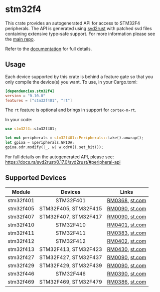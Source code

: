 # stm32f4
This crate provides an autogenerated API for access to STM32F4 peripherals.
The API is generated using [svd2rust] with patched svd files containing
extensive type-safe support. For more information please see the [main repo].

Refer to the [documentation] for full details.

[svd2rust]: https://github.com/japaric/svd2rust
[main repo]: https://github.com/stm32-rs/stm32-rs
[documentation]: https://docs.rs/stm32f4/latest/stm32f4/

## Usage
Each device supported by this crate is behind a feature gate so that you only
compile the device(s) you want. To use, in your Cargo.toml:

```toml
[dependencies.stm32f4]
version = "0.10.0"
features = ["stm32f401", "rt"]
```

The `rt` feature is optional and brings in support for `cortex-m-rt`.

In your code:

```rust
use stm32f4::stm32f401;

let mut peripherals = stm32f401::Peripherals::take().unwrap();
let gpioa = &peripherals.GPIOA;
gpioa.odr.modify(|_, w| w.odr0().set_bit());
```

For full details on the autogenerated API, please see:
https://docs.rs/svd2rust/0.17.0/svd2rust/#peripheral-api

## Supported Devices

| Module | Devices | Links |
|:------:|:-------:|:-----:|
| stm32f401 | STM32F401 | [RM0368](https://www.st.com/resource/en/reference_manual/dm00096844.pdf), [st.com](https://www.st.com/en/microcontrollers-microprocessors/stm32f401.html) |
| stm32f405 | STM32F405, STM32F415 | [RM0090](https://www.st.com/resource/en/reference_manual/dm00031020.pdf), [st.com](https://www.st.com/en/microcontrollers/stm32f405-microprocessors-415.html) |
| stm32f407 | STM32F407, STM32F417 | [RM0090](https://www.st.com/resource/en/reference_manual/dm00031020.pdf), [st.com](https://www.st.com/en/microcontrollers/stm32f407-microprocessors-417.html) |
| stm32f410 | STM32F410 | [RM0401](https://www.st.com/resource/en/reference_manual/dm00180366.pdf), [st.com](https://www.st.com/en/microcontrollers-microprocessors/stm32f410.html) |
| stm32f411 | STM32F411 | [RM0383](https://www.st.com/resource/en/reference_manual/dm00119316.pdf), [st.com](https://www.st.com/en/microcontrollers-microprocessors/stm32f411.html) |
| stm32f412 | STM32F412 | [RM0402](https://www.st.com/resource/en/reference_manual/dm00180369.pdf), [st.com](https://www.st.com/en/microcontrollers-microprocessors/stm32f412.html) |
| stm32f413 | STM32F413, STM32F423 | [RM0430](https://www.st.com/resource/en/reference_manual/dm00305666.pdf), [st.com](https://www.st.com/en/microcontrollers/stm32f413-microprocessors-423.html) |
| stm32f427 | STM32F427, STM32F437 | [RM0090](https://www.st.com/resource/en/reference_manual/dm00031020.pdf), [st.com](https://www.st.com/en/microcontrollers/stm32f427-microprocessors-437.html) |
| stm32f429 | STM32F429, STM32F439 | [RM0090](https://www.st.com/resource/en/reference_manual/dm00031020.pdf), [st.com](https://www.st.com/en/microcontrollers/stm32f429-microprocessors-439.html) |
| stm32f446 | STM32F446 | [RM0390](https://www.st.com/resource/en/reference_manual/dm00135183.pdf), [st.com](https://www.st.com/en/microcontrollers-microprocessors/stm32f446.html) |
| stm32f469 | STM32F469, STM32F479 | [RM0386](https://www.st.com/resource/en/reference_manual/dm00127514.pdf), [st.com](https://www.st.com/en/microcontrollers/stm32f469-microprocessors-479.html) |
